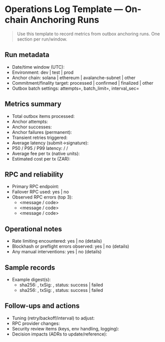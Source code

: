 # Operations Log Template — On-chain Anchoring Runs

> Use this template to record metrics from outbox anchoring runs. One section
> per run/window.

## Run metadata

- Date/time window (UTC):
- Environment: dev | test | prod
- Anchor chain: solana | ethereum | avalanche-subnet | other
- Commitment/finality target: processed | confirmed | finalized | other
- Outbox batch settings: attempts=<n>, batch_limit=<n>, interval_sec=<n>

## Metrics summary

- Total outbox items processed: <n>
- Anchor attempts: <n>
- Anchor successes: <n>
- Anchor failures (permanent): <n>
- Transient retries triggered: <n>
- Average latency (submit→signature): <ms>
- P50 / P95 / P99 latency: <ms> / <ms> / <ms>
- Average fee per tx (native units): <value>
- Estimated cost per tx (ZAR): <value>

## RPC and reliability

- Primary RPC endpoint:
- Failover RPC used: yes | no
- Observed RPC errors (top 3):
  - <message / code>
  - <message / code>
  - <message / code>

## Operational notes

- Rate limiting encountered: yes | no (details)
- Blockhash or preflight errors observed: yes | no (details)
- Any manual interventions: yes | no (details)

## Sample records

- Example digest(s):
  - sha256: <hex>, txSig: <signature>, status: success | failed
  - sha256: <hex>, txSig: <signature>, status: success | failed

## Follow-ups and actions

- Tuning (retry/backoff/interval) to adjust:
- RPC provider changes:
- Security review items (keys, env handling, logging):
- Decision impacts (ADRs to update/reference):
